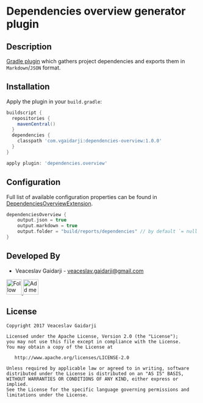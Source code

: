# Dependencies overview generator plugin

Description
-----------

[Gradle plugin](https://docs.gradle.org/current/userguide/custom_plugins.html) which gathers project dependencies and exports them in `Markdown`/`JSON` format.


Installation
------------

Apply the plugin in your `build.gradle`:
```groovy
buildscript {
  repositories {
    mavenCentral()
  }
  dependencies {
    classpath 'com.vgaidarji:dependencies-overview:1.0.0'
  }
}

apply plugin: 'dependencies.overview'
```

Configuration
-------------

Full list of available configuration properties can be found in [DependenciesOverviewExtension](https://github.com/vgaidarji/dependencies-overview/blob/master/dependencies-overview/src/main/kotlin/com/vgaidarji/dependencies/overview/DependenciesOverviewExtension.kt).

```groovy
dependenciesOverview {
    output.json = true
    output.markdown = true
    output.folder = "build/reports/dependencies" // by default `= null` (project root)
}
```

Developed By
------------

* Veaceslav Gaidarji - <veaceslav.gaidarji@gmail.com>

<a href="https://twitter.com/v_gaidarji">
  <img alt="Follow me on Twitter" src="http://image.flaticon.com/icons/svg/124/124021.svg" height="40" width="40"/>
</a>
<a href="https://www.linkedin.com/in/veaceslavgaidarji">
  <img alt="Add me to Linkedin" src="http://image.flaticon.com/icons/svg/124/124011.svg" height="40" width="40"/>
</a>


License
-------

    Copyright 2017 Veaceslav Gaidarji

    Licensed under the Apache License, Version 2.0 (the "License");
    you may not use this file except in compliance with the License.
    You may obtain a copy of the License at

       http://www.apache.org/licenses/LICENSE-2.0

    Unless required by applicable law or agreed to in writing, software
    distributed under the License is distributed on an "AS IS" BASIS,
    WITHOUT WARRANTIES OR CONDITIONS OF ANY KIND, either express or implied.
    See the License for the specific language governing permissions and
    limitations under the License.



